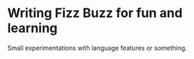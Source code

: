 # Writing Fizz Buzz for fun and learning

Small experimentations with language features or something.
